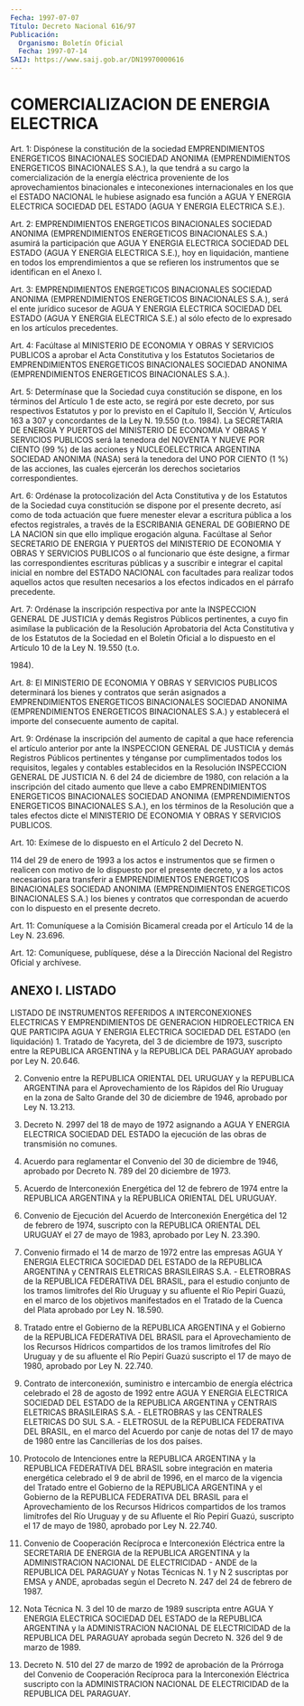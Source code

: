 ```yaml
---
Fecha: 1997-07-07
Título: Decreto Nacional 616/97
Publicación:
  Organismo: Boletín Oficial
  Fecha: 1997-07-14
SAIJ: https://www.saij.gob.ar/DN19970000616
---
```

# COMERCIALIZACION DE ENERGIA ELECTRICA

<a id="1"></a>
Art. 1: Dispónese la constitución de la sociedad EMPRENDIMIENTOS    ENERGETICOS   BINACIONALES  SOCIEDAD  ANONIMA (EMPRENDIMIENTOS ENERGETICOS BINACIONALES S.A.), la que tendrá a su cargo la comercialización de la energía  eléctrica  proveniente  de los  aprovechamientos binacionales e inteconexiones internacionales en los  que  el  ESTADO  NACIONAL le hubiese asignado esa función a AGUA  Y  ENERGIA ELECTRICA SOCIEDAD  DEL  ESTADO  (AGUA  Y  ENERGIA ELECTRICA S.E.).

<a id="2"></a>
Art. 2: EMPRENDIMIENTOS ENERGETICOS BINACIONALES SOCIEDAD ANONIMA (EMPRENDIMIENTOS  ENERGETICOS  BINACIONALES  S.A.)  asumirá  la participación  que  AGUA Y ENERGIA ELECTRICA  SOCIEDAD  DEL  ESTADO (AGUA Y ENERGIA ELECTRICA  S.E.),  hoy  en liquidación, mantiene en todos los emprendimientos a que se refieren los instrumentos que se identifican en el Anexo I.

<a id="3"></a>
Art. 3: EMPRENDIMIENTOS ENERGETICOS BINACIONALES SOCIEDAD ANONIMA (EMPRENDIMIENTOS  ENERGETICOS  BINACIONALES S.A.), será el ente jurídico sucesor de AGUA Y ENERGIA ELECTRICA  SOCIEDAD  DEL  ESTADO (AGUA  Y ENERGIA ELECTRICA S.E.) al sólo efecto de lo expresado  en los artículos precedentes.

<a id="4"></a>
Art. 4: Facúltase  al  MINISTERIO DE ECONOMIA Y OBRAS Y SERVICIOS PUBLICOS a aprobar el Acta Constitutiva y los Estatutos Societarios de  EMPRENDIMIENTOS ENERGETICOS  BINACIONALES SOCIEDAD  ANONIMA (EMPRENDIMIENTOS ENERGETICOS BINACIONALES S.A.).

<a id="5"></a>
Art.  5: Determínase que la Sociedad cuya constitución se dispone, en los  términos  del  Artículo  1 de este acto, se regirá por este decreto, por sus respectivos Estatutos  y  por  lo  previsto  en el Capítulo  II,  Sección  V, Artículos 163 a 307 y concordantes de la Ley N. 19.550 (t.o. 1984).  La  SECRETARIA  DE ENERGIA Y PUERTOS del MINISTERIO  DE  ECONOMIA  Y  OBRAS  Y  SERVICIOS PUBLICOS  será  la tenedora del NOVENTA Y NUEVE POR CIENTO  (99  %)  de las acciones y NUCLEOELECTRICA ARGENTINA SOCIEDAD ANONIMA (NASA) será  la tenedora del UNO POR CIENTO (1 %) de las acciones, las cuales ejercerán  los derechos societarios correspondientes.

<a id="6"></a>
Art. 6: Ordénase la protocolización del Acta Constitutiva y de los Estatutos  de  la  Sociedad  cuya  constitución  se  dispone por el presente  decreto,  así  como de toda actuación que fuere  menester elevar a escritura pública  a  los efectos registrales, a través de la  ESCRIBANIA  GENERAL DE GOBIERNO  DE  LA  NACION  sin  que  ello implique erogación alguna. Facúltase al Señor SECRETARIO DE ENERGIA Y PUERTOS del MINISTERIO DE ECONOMIA Y OBRAS Y SERVICIOS PUBLICOS o al funcionario que  éste  designe,  a  firmar  las correspondientes escrituras públicas y a suscribir e integrar el  capital inicial en nombre  del  ESTADO  NACIONAL  con  facultades para realizar  todos aquellos actos que resulten necesarios  a  los efectos indicados en el párrafo precedente.

<a id="7"></a>
Art. 7: Ordénase la inscripción respectiva  por ante la INSPECCION GENERAL DE JUSTICIA y demás Registros Públicos  pertinentes, a cuyo fin asimílase la publicación de la Resolución Aprobatoria  del Acta Constitutiva  y  de  los  Estatutos  de  la  Sociedad en el Boletín Oficial a lo dispuesto en el Artículo 10 de la Ley N. 19.550 (t.o.

1984).

<a id="8"></a>
Art.  8:  El MINISTERIO DE ECONOMIA Y OBRAS Y SERVICIOS  PUBLICOS determinará  los  bienes  y  contratos  que  serán  asignados a EMPRENDIMIENTOS  ENERGETICOS  BINACIONALES  SOCIEDAD  ANONIMA (EMPRENDIMIENTOS  ENERGETICOS  BINACIONALES S.A.) y establecerá  el importe del consecuente aumento de capital.

<a id="9"></a>
Art. 9: Ordénase la inscripción  del aumento de capital a que hace referencia el artículo anterior por  ante  la INSPECCION GENERAL DE JUSTICIA  y  demás Registros Públicos pertinentes  y  ténganse  por cumplimentados todos los requisitos, legales y contables establecidos en la  Resolución  INSPECCION GENERAL DE JUSTICIA N. 6 del  24 de diciembre de 1980, con relación  a  la  inscripción  del citado  aumento  que  lleve  a   cabo EMPRENDIMIENTOS ENERGETICOS BINACIONALES  SOCIEDAD  ANONIMA  (EMPRENDIMIENTOS    ENERGETICOS BINACIONALES  S.A.), en los términos de la Resolución que  a  tales efectos  dicte el  MINISTERIO  DE  ECONOMIA  Y  OBRAS  Y  SERVICIOS PUBLICOS.

<a id="10"></a>
Art. 10:  Exímese  de lo dispuesto en el Artículo 2 del Decreto N.

114 del 29 de enero de  1993  a  los  actos  e  instrumentos que se firmen  o  realicen  con  motivo  de lo dispuesto por  el  presente decreto, y a los actos necesarios para transferir a EMPRENDIMIENTOS ENERGETICOS  BINACIONALES SOCIEDAD  ANONIMA  (EMPRENDIMIENTOS ENERGETICOS  BINACIONALES    S.A.)   los  bienes  y  contratos  que correspondan de acuerdo con lo dispuesto  en  el  presente  decreto.

<a id="11"></a>
Art. 11:  Comuníquese  a  la  Comisión  Bicameral creada por el Artículo 14 de la Ley N. 23.696.

<a id="12"></a>
Art.  12:  Comuníquese, publíquese, dése a la Dirección Nacional del Registro Oficial y archívese.

## ANEXO I. LISTADO

<a id="1"></a>
LISTADO DE INSTRUMENTOS REFERIDOS A INTERCONEXIONES ELECTRICAS Y EMPRENDIMIENTOS DE GENERACION HIDROELECTRICA EN QUE PARTICIPA AGUA Y ENERGIA ELECTRICA SOCIEDAD DEL ESTADO (en liquidación) 1. Tratado de Yacyreta, del 3 de diciembre de 1973, suscripto entre la REPUBLICA ARGENTINA y la REPUBLICA DEL PARAGUAY aprobado por Ley N. 20.646.

2. Convenio entre  la REPUBLICA ORIENTAL DEL URUGUAY y la REPUBLICA ARGENTINA para el Aprovechamiento de los Rápidos del Río Uruguay en la zona de Salto Grande  del  30 de diciembre de 1946, aprobado por Ley N. 13.213.

3. Decreto N. 2997 del 18 de mayo de 1972 asignando a AGUA Y ENERGIA ELECTRICA  SOCIEDAD  DEL  ESTADO  la  ejecución  de  las  obras  de transmisión no comunes.

4. Acuerdo para reglamentar el Convenio  del  30  de  diciembre  de 1946,  aprobado  por  Decreto N. 789  del  20  diciembre  de  1973.

5.  Acuerdo  de  Interconexión Energética del 12 de febrero de 1974 entre la REPUBLICA  ARGENTINA  y  la REPUBLICA ORIENTAL DEL URUGUAY.

6. Convenio de Ejecución del Acuerdo  de  Interconexión  Energética del 12 de febrero de 1974, suscripto con la REPUBLICA ORIENTAL  DEL URUGUAY el 27 de mayo de 1983, aprobado por Ley N. 23.390.

7.  Convenio firmado el 14 de marzo de 1972 entre las empresas AGUA Y ENERGIA  ELECTRICA SOCIEDAD DEL ESTADO de la REPUBLICA ARGENTINA y CENTRAIS ELETRICAS  BRASILEIRAS S.A. - ELETROBRAS de la REPUBLICA FEDERATIVA DEL BRASIL,  para  el  estudio  conjunto  de  los tramos limítrofes del Río Uruguay y su afluente el Río Pepirí Guazú, en el marco de los objetivos manifestados en el Tratado de la Cuenca  del Plata aprobado por Ley N. 18.590.

8.  Tratado  entre  el  Gobierno  de  la  REPUBLICA  ARGENTINA y el Gobierno de la REPUBLICA FEDERATIVA DEL BRASIL para el Aprovechamiento de los Recursos Hídricos compartidos de  los tramos limítrofes  del  Río  Uruguay y de su afluente el Río Pepirí  Guazú suscripto  el  17 de mayo  de  1980,  aprobado  por  Ley  N. 22.740.

9. Contrato de interconexión,  suministro  e intercambio de energía eléctrica celebrado el 28 de agosto de 1992  entre AGUA Y ENERGIA ELECTRICA SOCIEDAD DEL ESTADO de la REPUBLICA  ARGENTINA y CENTRAIS ELETRICAS  BRASILEIRAS S.A. - ELETROBRAS y las CENTRALES  ELETRICAS DO SUL S.A.  -  ELETROSUL de la REPUBLICA FEDERATIVA DEL BRASIL, en el marco del Acuerdo  por  canje  de  notas  del 17 de mayo de 1980 entre las Cancillerías de los dos países.

10. Protocolo de Intenciones entre la REPUBLICA  ARGENTINA  y  la REPUBLICA  FEDERATIVA  DEL  BRASIL  sobre  integración  en  materia energética  celebrado  el  9  de  abril  de 1996, en el marco de la vigencia del Tratado entre el Gobierno de  la REPUBLICA ARGENTINA y el  Gobierno  de  la  REPUBLICA  FEDERATIVA  DEL  BRASIL   para  el Aprovechamiento de los Recursos Hídricos compartidos de los  tramos limítrofes  del  Río  Uruguay y de su Afluente el Río Pepirí Guazú, suscripto  el  17 de mayo  de  1980,  aprobado  por  Ley N. 22.740.

11. Convenio de  Cooperación  Recíproca  e  Interconexión Eléctrica entre  la  SECRETARIA  DE ENERGIA de la REPUBLICA  ARGENTINA  y  la ADMINISTRACION NACIONAL  DE ELECTRICIDAD - ANDE de la REPUBLICA DEL PARAGUAY y Notas Técnicas  N. 1  y  N 2 suscriptas por EMSA y ANDE, aprobadas  según  el  Decreto N. 247 del  24  de  febrero  de  1987.

12. Nota Técnica N. 3 del 10 de marzo de 1989 suscripta entre AGUA Y ENERGIA ELECTRICA SOCIEDAD DEL ESTADO de la REPUBLICA ARGENTINA y la  ADMINISTRACION  NACIONAL DE ELECTRICIDAD de  la  REPUBLICA  DEL PARAGUAY aprobada según  Decreto  N. 326  del  9  de  marzo de 1989.

13.  Decreto  N. 510  del 27 de marzo de 1992 de aprobación  de  la Prórroga del Convenio de Cooperación Recíproca para la Interconexión Eléctrica suscripto con la ADMINISTRACION NACIONAL DE ELECTRICIDAD de la REPUBLICA DEL PARAGUAY.